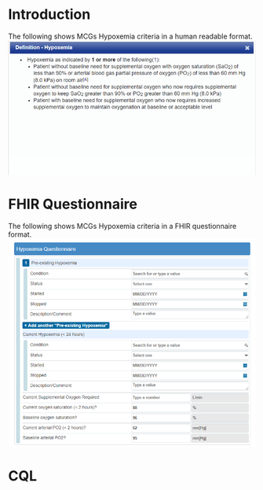 # Introduction
The following shows MCGs Hypoxemia criteria in a human readable format.
![Criteria](hypoxemiacriteria.png)
# FHIR Questionnaire
The following shows MCGs Hypoxemia criteria in a FHIR questionnaire format.
![qn](hypoxemiacriteriaqn.png)
# CQL

